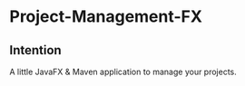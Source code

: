 Project-Management-FX
===



Intention
---

A little JavaFX &amp; Maven application to manage your projects.
